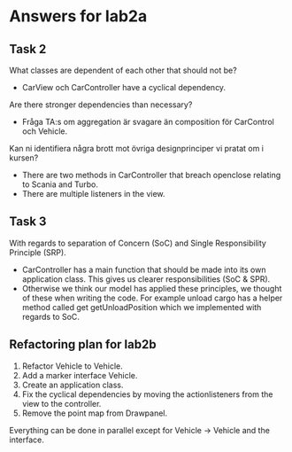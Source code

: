 # Answers for lab2a

## Task 2

What classes are dependent of each other that should not be?
- CarView och CarController have a cyclical dependency.

Are there stronger dependencies than necessary?
- Fråga TA:s om aggregation är svagare än composition för CarControl och Vehicle.

Kan ni identifiera några brott mot övriga designprinciper vi pratat om i kursen?
- There are two methods in CarController that breach openclose relating to Scania and Turbo.
- There are multiple listeners in the view.

## Task 3

With regards to separation of Concern (SoC) and Single Responsibility Principle (SRP). 
- CarController has a main function that should be made into its own application class.
This gives us clearer responsibilities (SoC & SPR).
- Otherwise we think our model has applied these principles, we thought of these when writing the code. 
For example unload cargo has a helper method called get getUnloadPosition which we implemented with regards to SoC. 

## Refactoring plan for lab2b

1. Refactor Vehicle to Vehicle.
2. Add a marker interface Vehicle.
3. Create an application class.
4. Fix the cyclical dependencies by moving the actionlisteners from the view to the controller.
5. Remove the point map from Drawpanel.

Everything can be done in parallel except for Vehicle -> Vehicle and the interface.
